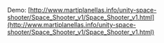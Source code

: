 

Demo: [http://www.martiplanellas.info/unity-space-shooter/Space_Shooter_v1/Space_Shooter_v1.html](http://www.martiplanellas.info/unity-space-shooter/Space_Shooter_v1/Space_Shooter_v1.html)
